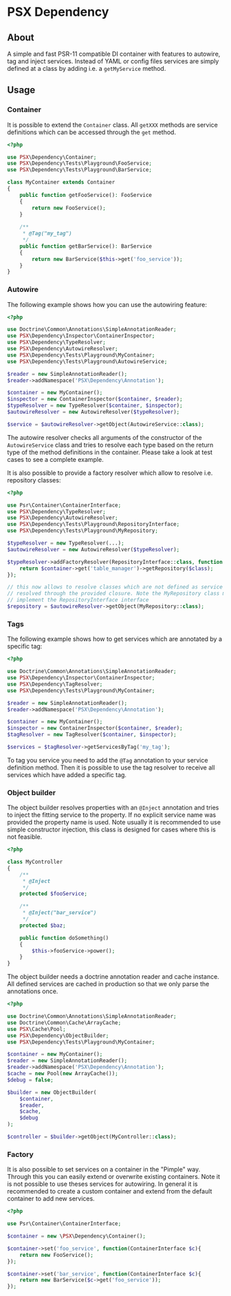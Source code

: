 PSX Dependency
===

## About

A simple and fast PSR-11 compatible DI container with features to autowire, tag
and inject services. Instead of YAML or config files services are simply defined
at a class by adding i.e. a `getMyService` method.

## Usage

### Container

It is possible to extend the `Container` class. All `getXXX` methods are service 
definitions which can be accessed through the `get` method.

```php
<?php

use PSX\Dependency\Container;
use PSX\Dependency\Tests\Playground\FooService;
use PSX\Dependency\Tests\Playground\BarService;

class MyContainer extends Container
{
    public function getFooService(): FooService
    {
        return new FooService();
    }
    
    /**
     * @Tag("my_tag")
     */
    public function getBarService(): BarService
    {
        return new BarService($this->get('foo_service'));
    }
} 

```

### Autowire

The following example shows how you can use the autowiring feature:

```php
<?php

use Doctrine\Common\Annotations\SimpleAnnotationReader;
use PSX\Dependency\Inspector\ContainerInspector;
use PSX\Dependency\TypeResolver;
use PSX\Dependency\AutowireResolver;
use PSX\Dependency\Tests\Playground\MyContainer;
use PSX\Dependency\Tests\Playground\AutowireService;

$reader = new SimpleAnnotationReader();
$reader->addNamespace('PSX\Dependency\Annotation');

$container = new MyContainer();
$inspector = new ContainerInspector($container, $reader);
$typeResolver = new TypeResolver($container, $inspector);
$autowireResolver = new AutowireResolver($typeResolver);

$service = $autowireResolver->getObject(AutowireService::class);
```

The autowire resolver checks all arguments of the constructor of the `AutowireService`
class and tries to resolve each type based on the return type of the method
definitions in the container. Please take a look at test cases to see a complete
example.

It is also possible to provide a factory resolver which allow to resolve i.e.
repository classes:

```php
<?php

use Psr\Container\ContainerInterface;
use PSX\Dependency\TypeResolver;
use PSX\Dependency\AutowireResolver;
use PSX\Dependency\Tests\Playground\RepositoryInterface;
use PSX\Dependency\Tests\Playground\MyRepository;

$typeResolver = new TypeResolver(...);
$autowireResolver = new AutowireResolver($typeResolver);

$typeResolver->addFactoryResolver(RepositoryInterface::class, function (string $class, ContainerInterface $container): RepositoryInterface {
    return $container->get('table_manager')->getRepository($class);
});

// this now allows to resolve classes which are not defined as service but are
// resolved through the provided closure. Note the MyRepository class must
// implement the RepositoryInterface interface
$repository = $autowireResolver->getObject(MyRepository::class);

```

### Tags

The following example shows how to get services which are annotated by a
specific tag:

```php
<?php

use Doctrine\Common\Annotations\SimpleAnnotationReader;
use PSX\Dependency\Inspector\ContainerInspector;
use PSX\Dependency\TagResolver;
use PSX\Dependency\Tests\Playground\MyContainer;

$reader = new SimpleAnnotationReader();
$reader->addNamespace('PSX\Dependency\Annotation');

$container = new MyContainer();
$inspector = new ContainerInspector($container, $reader);
$tagResolver = new TagResolver($container, $inspector);

$services = $tagResolver->getServicesByTag('my_tag');
```

To tag you service you need to add the `@Tag` annotation to your service
definition method. Then it is possible to use the tag resolver to receive all
services which have added a specific tag.

### Object builder

The object builder resolves properties with an `@Inject` annotation and tries
to inject the fitting service to the property. If no explicit service name was 
provided the property name is used. Note usually it is recommended to use simple
constructor injection, this class is designed for cases where this is not 
feasible.

```php
<?php

class MyController
{
    /**
     * @Inject 
     */
    protected $fooService;

    /**
     * @Inject("bar_service")
     */
    protected $baz;

    public function doSomething()
    {
        $this->fooService->power();
    }
}

```

The object builder needs a doctrine annotation reader and cache instance. All
defined services are cached in production so that we only parse the annotations
once.

```php
<?php

use Doctrine\Common\Annotations\SimpleAnnotationReader;
use Doctrine\Common\Cache\ArrayCache;
use PSX\Cache\Pool;
use PSX\Dependency\ObjectBuilder;
use PSX\Dependency\Tests\Playground\MyContainer;

$container = new MyContainer();
$reader = new SimpleAnnotationReader();
$reader->addNamespace('PSX\Dependency\Annotation');
$cache = new Pool(new ArrayCache());
$debug = false;

$builder = new ObjectBuilder(
    $container,
    $reader,
    $cache,
    $debug
);

$controller = $builder->getObject(MyController::class);

```

### Factory

It is also possible to set services on a container in the "Pimple" way. Through
this you can easily extend or overwrite existing containers. Note it is not
possible to use theses services for autowiring. In general it is recommended
to create a custom container and extend from the default container to add new
services.

```php
<?php

use Psr\Container\ContainerInterface;

$container = new \PSX\Dependency\Container();

$container->set('foo_service', function(ContainerInterface $c){
    return new FooService();
});

$container->set('bar_service', function(ContainerInterface $c){
    return new BarService($c->get('foo_service'));
});

```


